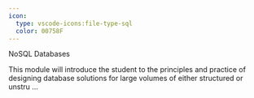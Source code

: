 ```yaml
---
icon:
  type: vscode-icons:file-type-sql
  color: 00758F
---
```

NoSQL Databases

This module will introduce the student to the principles and practice of designing database solutions for large volumes of either structured or unstru ... 
